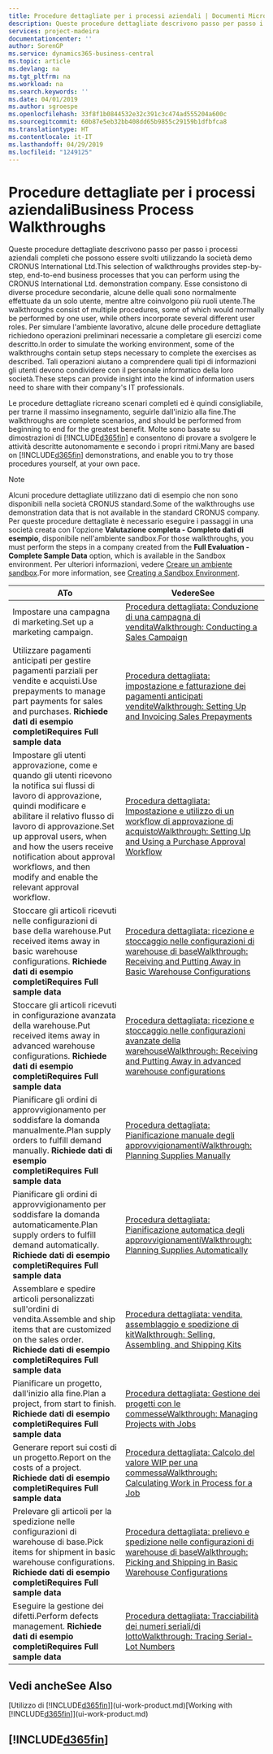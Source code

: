 ```yaml
---
title: Procedure dettagliate per i processi aziendali | Documenti Microsoft
description: Queste procedure dettagliate descrivono passo per passo i processi aziendali completi che possono essere svolti utilizzando la società demo CRONUS International Ltd. Esse consistono di diverse procedure secondarie, alcune delle quali sono normalmente effettuate da un solo utente, mentre altre coinvolgono più ruoli utente. Per simulare l'ambiente lavorativo, alcune delle procedure dettagliate richiedono operazioni preliminari necessarie a completare gli esercizi come descritto. Tali operazioni aiutano a comprendere quali tipi di informazioni gli utenti devono condividere con il personale informatico della loro società.
services: project-madeira
documentationcenter: ''
author: SorenGP
ms.service: dynamics365-business-central
ms.topic: article
ms.devlang: na
ms.tgt_pltfrm: na
ms.workload: na
ms.search.keywords: ''
ms.date: 04/01/2019
ms.author: sgroespe
ms.openlocfilehash: 33f8f1b0844532e32c391c3c474ad555204a600c
ms.sourcegitcommit: 60b87e5eb32bb408dd65b9855c29159b1dfbfca8
ms.translationtype: HT
ms.contentlocale: it-IT
ms.lasthandoff: 04/29/2019
ms.locfileid: "1249125"
---
```

# <a name="business-process-walkthroughs"></a><span data-ttu-id="800db-106">Procedure dettagliate per i processi aziendali</span><span class="sxs-lookup"><span data-stu-id="800db-106">Business Process Walkthroughs</span></span>
<span data-ttu-id="800db-107">Queste procedure dettagliate descrivono passo per passo i processi aziendali completi che possono essere svolti utilizzando la società demo CRONUS International Ltd.</span><span class="sxs-lookup"><span data-stu-id="800db-107">This selection of walkthroughs provides step-by-step, end-to-end business processes that you can perform using the CRONUS International Ltd. demonstration company.</span></span> <span data-ttu-id="800db-108">Esse consistono di diverse procedure secondarie, alcune delle quali sono normalmente effettuate da un solo utente, mentre altre coinvolgono più ruoli utente.</span><span class="sxs-lookup"><span data-stu-id="800db-108">The walkthroughs consist of multiple procedures, some of which would normally be performed by one user, while others incorporate several different user roles.</span></span> <span data-ttu-id="800db-109">Per simulare l'ambiente lavorativo, alcune delle procedure dettagliate richiedono operazioni preliminari necessarie a completare gli esercizi come descritto.</span><span class="sxs-lookup"><span data-stu-id="800db-109">In order to simulate the working environment, some of the walkthroughs contain setup steps necessary to complete the exercises as described.</span></span> <span data-ttu-id="800db-110">Tali operazioni aiutano a comprendere quali tipi di informazioni gli utenti devono condividere con il personale informatico della loro società.</span><span class="sxs-lookup"><span data-stu-id="800db-110">These steps can provide insight into the kind of information users need to share with their company's IT professionals.</span></span>  

 <span data-ttu-id="800db-111">Le procedure dettagliate ricreano scenari completi ed è quindi consigliabile, per trarne il massimo insegnamento, seguirle dall'inizio alla fine.</span><span class="sxs-lookup"><span data-stu-id="800db-111">The walkthroughs are complete scenarios, and should be performed from beginning to end for the greatest benefit.</span></span> <span data-ttu-id="800db-112">Molte sono basate su dimostrazioni di [!INCLUDE[d365fin](includes/d365fin_md.md)] e consentono di provare a svolgere le attività descritte autonomamente e secondo i propri ritmi.</span><span class="sxs-lookup"><span data-stu-id="800db-112">Many are based on [!INCLUDE[d365fin](includes/d365fin_md.md)] demonstrations, and enable you to try those procedures yourself, at your own pace.</span></span>  

> [!NOTE]
> <span data-ttu-id="800db-113">Alcuni procedure dettagliate utilizzano dati di esempio che non sono disponibili nella società CRONUS standard.</span><span class="sxs-lookup"><span data-stu-id="800db-113">Some of the walkthroughs use demonstration data that is not available in the standard CRONUS company.</span></span> <span data-ttu-id="800db-114">Per queste procedure dettagliate è necessario eseguire i passaggi in una società creata con l'opzione **Valutazione completa - Completo dati di esempio**, disponibile nell'ambiente sandbox.</span><span class="sxs-lookup"><span data-stu-id="800db-114">For those walkthroughs, you must perform the steps in a company created from the **Full Evaluation - Complete Sample Data** option, which is available in the Sandbox environment.</span></span> <span data-ttu-id="800db-115">Per ulteriori informazioni, vedere [Creare un ambiente sandbox](across-how-create-sandbox-environment.md).</span><span class="sxs-lookup"><span data-stu-id="800db-115">For more information, see [Creating a Sandbox Environment](across-how-create-sandbox-environment.md).</span></span>

|<span data-ttu-id="800db-116">A</span><span class="sxs-lookup"><span data-stu-id="800db-116">To</span></span>|<span data-ttu-id="800db-117">Vedere</span><span class="sxs-lookup"><span data-stu-id="800db-117">See</span></span>|  
|--------|---------|  
|<span data-ttu-id="800db-118">Impostare una campagna di marketing.</span><span class="sxs-lookup"><span data-stu-id="800db-118">Set up a marketing campaign.</span></span>|[<span data-ttu-id="800db-119">Procedura dettagliata: Conduzione di una campagna di vendita</span><span class="sxs-lookup"><span data-stu-id="800db-119">Walkthrough: Conducting a Sales Campaign</span></span>](walkthrough-conducting-a-sales-campaign.md)|  
|<span data-ttu-id="800db-120">Utilizzare pagamenti anticipati per gestire pagamenti parziali per vendite e acquisti.</span><span class="sxs-lookup"><span data-stu-id="800db-120">Use prepayments to manage part payments for sales and purchases.</span></span> <span data-ttu-id="800db-121">**Richiede dati di esempio completi**</span><span class="sxs-lookup"><span data-stu-id="800db-121">**Requires Full sample data**</span></span> |[<span data-ttu-id="800db-122">Procedura dettagliata: impostazione e fatturazione dei pagamenti anticipati vendite</span><span class="sxs-lookup"><span data-stu-id="800db-122">Walkthrough: Setting Up and Invoicing Sales Prepayments</span></span>](walkthrough-setting-up-and-invoicing-sales-prepayments.md)|  
|<span data-ttu-id="800db-123">Impostare gli utenti approvazione, come e quando gli utenti ricevono la notifica sui flussi di lavoro di approvazione, quindi modificare e abilitare il relativo flusso di lavoro di approvazione.</span><span class="sxs-lookup"><span data-stu-id="800db-123">Set up approval users, when and how the users receive notification about approval workflows, and then modify and enable the relevant approval workflow.</span></span>|[<span data-ttu-id="800db-124">Procedura dettagliata: Impostazione e utilizzo di un workflow di approvazione di acquisto</span><span class="sxs-lookup"><span data-stu-id="800db-124">Walkthrough: Setting Up and Using a Purchase Approval Workflow</span></span>](walkthrough-setting-up-and-using-a-purchase-approval-workflow.md)|  
|<span data-ttu-id="800db-125">Stoccare gli articoli ricevuti nelle configurazioni di base della warehouse.</span><span class="sxs-lookup"><span data-stu-id="800db-125">Put received items away in basic warehouse configurations.</span></span> <span data-ttu-id="800db-126">**Richiede dati di esempio completi**</span><span class="sxs-lookup"><span data-stu-id="800db-126">**Requires Full sample data**</span></span>|[<span data-ttu-id="800db-127">Procedura dettagliata: ricezione e stoccaggio nelle configurazioni di warehouse di base</span><span class="sxs-lookup"><span data-stu-id="800db-127">Walkthrough: Receiving and Putting Away in Basic Warehouse Configurations</span></span>](walkthrough-receiving-and-putting-away-in-basic-warehousing.md)|  
|<span data-ttu-id="800db-128">Stoccare gli articoli ricevuti in configurazione avanzata della warehouse.</span><span class="sxs-lookup"><span data-stu-id="800db-128">Put received items away in advanced warehouse configurations.</span></span> <span data-ttu-id="800db-129">**Richiede dati di esempio completi**</span><span class="sxs-lookup"><span data-stu-id="800db-129">**Requires Full sample data**</span></span>|[<span data-ttu-id="800db-130">Procedura dettagliata: ricezione e stoccaggio nelle configurazioni avanzate della warehouse</span><span class="sxs-lookup"><span data-stu-id="800db-130">Walkthrough: Receiving and Putting Away in advanced warehouse configurations</span></span>](walkthrough-receiving-and-putting-away-in-advanced-warehousing.md)|  
|<span data-ttu-id="800db-131">Pianificare gli ordini di approvvigionamento per soddisfare la domanda manualmente.</span><span class="sxs-lookup"><span data-stu-id="800db-131">Plan supply orders to fulfill demand manually.</span></span> <span data-ttu-id="800db-132">**Richiede dati di esempio completi**</span><span class="sxs-lookup"><span data-stu-id="800db-132">**Requires Full sample data**</span></span>|[<span data-ttu-id="800db-133">Procedura dettagliata: Pianificazione manuale degli approvvigionamenti</span><span class="sxs-lookup"><span data-stu-id="800db-133">Walkthrough: Planning Supplies Manually</span></span>](walkthrough-planning-supplies-manually.md)|  
|<span data-ttu-id="800db-134">Pianificare gli ordini di approvvigionamento per soddisfare la domanda automaticamente.</span><span class="sxs-lookup"><span data-stu-id="800db-134">Plan supply orders to fulfill demand automatically.</span></span> <span data-ttu-id="800db-135">**Richiede dati di esempio completi**</span><span class="sxs-lookup"><span data-stu-id="800db-135">**Requires Full sample data**</span></span>|[<span data-ttu-id="800db-136">Procedura dettagliata: Pianificazione automatica degli approvvigionamenti</span><span class="sxs-lookup"><span data-stu-id="800db-136">Walkthrough: Planning Supplies Automatically</span></span>](walkthrough-planning-supplies-automatically.md)|  
|<span data-ttu-id="800db-137">Assemblare e spedire articoli personalizzati sull'ordini di vendita.</span><span class="sxs-lookup"><span data-stu-id="800db-137">Assemble and ship items that are customized on the sales order.</span></span> <span data-ttu-id="800db-138">**Richiede dati di esempio completi**</span><span class="sxs-lookup"><span data-stu-id="800db-138">**Requires Full sample data**</span></span>|[<span data-ttu-id="800db-139">Procedura dettagliata: vendita, assemblaggio e spedizione di kit</span><span class="sxs-lookup"><span data-stu-id="800db-139">Walkthrough: Selling, Assembling, and Shipping Kits</span></span>](walkthrough-selling-assembling-and-shipping-kits.md)|  
|<span data-ttu-id="800db-140">Pianificare un progetto, dall'inizio alla fine.</span><span class="sxs-lookup"><span data-stu-id="800db-140">Plan a project, from start to finish.</span></span> <span data-ttu-id="800db-141">**Richiede dati di esempio completi**</span><span class="sxs-lookup"><span data-stu-id="800db-141">**Requires Full sample data**</span></span>|[<span data-ttu-id="800db-142">Procedura dettagliata: Gestione dei progetti con le commesse</span><span class="sxs-lookup"><span data-stu-id="800db-142">Walkthrough: Managing Projects with Jobs</span></span>](walkthrough-managing-projects-with-jobs.md)|  
|<span data-ttu-id="800db-143">Generare report sui costi di un progetto.</span><span class="sxs-lookup"><span data-stu-id="800db-143">Report on the costs of a project.</span></span> <span data-ttu-id="800db-144">**Richiede dati di esempio completi**</span><span class="sxs-lookup"><span data-stu-id="800db-144">**Requires Full sample data**</span></span>|[<span data-ttu-id="800db-145">Procedura dettagliata: Calcolo del valore WIP per una commessa</span><span class="sxs-lookup"><span data-stu-id="800db-145">Walkthrough: Calculating Work in Process for a Job</span></span>](walkthrough-calculating-work-in-process-for-a-job.md)|  
|<span data-ttu-id="800db-146">Prelevare gli articoli per la spedizione nelle configurazioni di warehouse di base.</span><span class="sxs-lookup"><span data-stu-id="800db-146">Pick items for shipment in basic warehouse configurations.</span></span> <span data-ttu-id="800db-147">**Richiede dati di esempio completi**</span><span class="sxs-lookup"><span data-stu-id="800db-147">**Requires Full sample data**</span></span>|[<span data-ttu-id="800db-148">Procedura dettagliata: prelievo e spedizione nelle configurazioni di warehouse di base</span><span class="sxs-lookup"><span data-stu-id="800db-148">Walkthrough: Picking and Shipping in Basic Warehouse Configurations</span></span>](walkthrough-picking-and-shipping-in-basic-warehousing.md)|  
|<span data-ttu-id="800db-149">Eseguire la gestione dei difetti.</span><span class="sxs-lookup"><span data-stu-id="800db-149">Perform defects management.</span></span> <span data-ttu-id="800db-150">**Richiede dati di esempio completi**</span><span class="sxs-lookup"><span data-stu-id="800db-150">**Requires Full sample data**</span></span>|[<span data-ttu-id="800db-151">Procedura dettagliata: Tracciabilità dei numeri seriali/di lotto</span><span class="sxs-lookup"><span data-stu-id="800db-151">Walkthrough: Tracing Serial-Lot Numbers</span></span>](walkthrough-tracing-serial-lot-numbers.md)|  

## <a name="see-also"></a><span data-ttu-id="800db-152">Vedi anche</span><span class="sxs-lookup"><span data-stu-id="800db-152">See Also</span></span>
<span data-ttu-id="800db-153">[Utilizzo di [!INCLUDE[d365fin](includes/d365fin_md.md)]](ui-work-product.md)</span><span class="sxs-lookup"><span data-stu-id="800db-153">[Working with [!INCLUDE[d365fin](includes/d365fin_md.md)]](ui-work-product.md)</span></span>  

## [!INCLUDE[d365fin](includes/free_trial_md.md)]  
